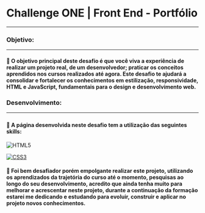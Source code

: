 # Challenge ONE | Front End - Portfólio
---

###  Objetivo:
---
#### 🔹 O objetivo principal deste desafio é que você viva a experiência de realizar um projeto real, de um desenvolvedor; praticar os conceitos aprendidos nos cursos realizados até agora. Este desafio te ajudará a consolidar e fortalecer os conhecimentos em estilização, responsividade, HTML e JavaScript, fundamentais para o design e desenvolvimento web.

#### 


### Desenvolvimento:
---
### 
#### 🔹 A página desenvolvida neste desafio tem a utilização das seguintes skills:

![HTML5](https://camo.githubusercontent.com/5e7e215d9ff3a7c2e96d09232c11b2205565c841d1129dd2185ebd967284121f/68747470733a2f2f696d672e736869656c64732e696f2f62616467652f68746d6c352d2532334533344632362e7376673f7374796c653d666f722d7468652d6261646765266c6f676f3d68746d6c35266c6f676f436f6c6f723d7768697465)

[![CSS3](https://camo.githubusercontent.com/6531a4161596e3d9fdab3d0499a7b7ce5c5c8b568be219f3e9707af042e575d2/68747470733a2f2f696d672e736869656c64732e696f2f62616467652f637373332d2532333135373242362e7376673f7374796c653d666f722d7468652d6261646765266c6f676f3d63737333266c6f676f436f6c6f723d7768697465)](https://camo.githubusercontent.com/6531a4161596e3d9fdab3d0499a7b7ce5c5c8b568be219f3e9707af042e575d2/68747470733a2f2f696d672e736869656c64732e696f2f62616467652f637373332d2532333135373242362e7376673f7374796c653d666f722d7468652d6261646765266c6f676f3d63737333266c6f676f436f6c6f723d7768697465) 

#### 🔹 Foi bem desafiador porém empolgante realizar este projeto, utilizando os aprendizados da trajetória do curso até o momento, pesquisas ao longo do seu desenvolvimento, acredito que ainda tenha muito para melhorar e acrescentar neste projeto, durante a continuação da formação estarei me dedicando e estudando para evoluir, construir e aplicar no projeto novos conhecimentos.
